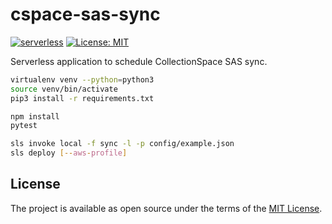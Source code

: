# cspace-sas-sync

[![serverless](http://public.serverless.com/badges/v3.svg)](http://www.serverless.com) [![License: MIT](https://img.shields.io/badge/license-MIT-blue.svg)](http://opensource.org/licenses/MIT)

Serverless application to schedule CollectionSpace SAS sync.

```bash
virtualenv venv --python=python3
source venv/bin/activate
pip3 install -r requirements.txt

npm install
pytest

sls invoke local -f sync -l -p config/example.json
sls deploy [--aws-profile]
```

## License

The project is available as open source under the terms of the [MIT License](http://opensource.org/licenses/MIT).
